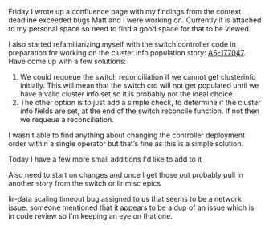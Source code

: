 Friday I wrote up a confluence page with my findings from the context deadline exceeded bugs Matt and I were working on. Currently it is attached to my personal space so need to find a good space for that to be viewed.

I also started refamiliarizing myself with the switch controller code in preparation for working on the cluster info population story: [AS-177047](https://nimblejira.nimblestorage.com/browse/AS-177047). Have come up with a few solutions:

1. We could requeue the switch reconciliation if we cannot get clusterinfo initially. This will mean that the switch crd will not get populated until we have a valid cluster info set so it is probably not the ideal choice.
2. The other option is to just add a simple check, to determine if the cluster info fields are set, at the end of the switch reconcile function. If not then we requeue a reconciliation.

I wasn't able to find anything about changing the controller deployment order within a single operator but that’s fine as this is a simple solution.

Today I have a few more small additions I'd like to add to it

Also need to start on changes and once I get those out probably pull in another story from the switch or lir misc epics

lir-data scaling timeout bug assigned to us that seems to be a network issue. someone mentioned that it appears to be a dup of an issue which is in code review so I'm keeping an eye on that one.